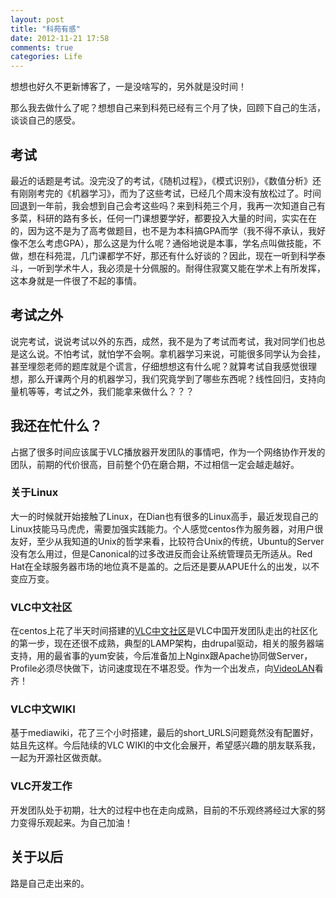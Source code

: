 ```yaml
---
layout: post
title: "科苑有感"
date: 2012-11-21 17:58
comments: true
categories: Life
---
```

想想也好久不更新博客了，一是没啥写的，另外就是没时间！

那么我去做什么了呢？想想自己来到科苑已经有三个月了快，回顾下自己的生活，谈谈自己的感受。

## 考试
最近的话题是考试。没完没了的考试，《随机过程》，《模式识别》，《数值分析》还有刚刚考完的《机器学习》，而为了这些考试，已经几个周末没有放松过了。时间回退到一年前，我会想到自己会考这些吗？来到科苑三个月，我再一次知道自己有多菜，科研的路有多长，<!--more-->任何一门课想要学好，都要投入大量的时间，实实在在的，因为这不是为了高考做题目，也不是为本科搞GPA而学（我不得不承认，我好像不怎么考虑GPA），那么这是为什么呢？通俗地说是本事，学名点叫做技能，不做，想在科苑混，几门课都学不好，那还有什么好谈的？因此，现在一听到科学泰斗，一听到学术牛人，我必须是十分佩服的。耐得住寂寞又能在学术上有所发挥，这本身就是一件很了不起的事情。

## 考试之外
说完考试，说说考试以外的东西，成然，我不是为了考试而考试，我对同学们也总是这么说。不怕考试，就怕学不会啊。拿机器学习来说，可能很多同学认为会挂，甚至埋怨老师的题库就是个谎言，仔细想想这有什么呢？就算考试自我感觉很理想，那么开课两个月的机器学习，我们究竟学到了哪些东西呢？线性回归，支持向量机等等，考试之外，我们能拿来做什么？？？

## 我还在忙什么？
占据了很多时间应该属于VLC播放器开发团队的事情吧，作为一个网络协作开发的团队，前期的代价很高，目前整个仍在磨合期，不过相信一定会越走越好。

### 关于Linux
大一的时候就开始接触了Linux，在Dian也有很多的Linux高手，最近发现自己的Linux技能马马虎虎，需要加强实践能力。个人感觉centos作为服务器，对用户很友好，至少从我知道的Unix的哲学来看，比较符合Unix的传统，Ubuntu的Server没有怎么用过，但是Canonical的过多改进反而会让系统管理员无所适从。Red Hat在全球服务器市场的地位真不是盖的。之后还是要从APUE什么的出发，以不变应万变。

### VLC中文社区
在centos上花了半天时间搭建的[VLC中文社区](http://vlcchina.org)是VLC中国开发团队走出的社区化的第一步，现在还很不成熟，典型的LAMP架构，由drupal驱动，相关的服务器端支持，用的最省事的yum安装，今后准备加上Nginx跟Apache协同做Server，Profile必须尽快做下，访问速度现在不堪忍受。作为一个出发点，向[VideoLAN](http://videolan.org)看齐！

### VLC中文WIKI
基于mediawiki，花了三个小时搭建，最后的short_URLS问题竟然没有配置好，姑且先这样。今后陆续的VLC WIKI的中文化会展开，希望感兴趣的朋友联系我，一起为开源社区做贡献。

### VLC开发工作
开发团队处于初期，壮大的过程中也在走向成熟，目前的不乐观终將经过大家的努力变得乐观起来。为自己加油！

## 关于以后
路是自己走出来的。

